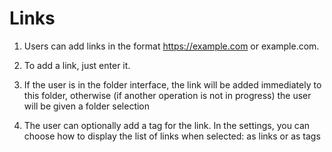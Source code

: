 # Links

1. Users can add links in the format https://example.com or example.com.

2. To add a link, just enter it.

3. If the user is in the folder interface, the link will be added immediately to this folder, otherwise (if another operation is not in progress) the user will be given a folder selection

4. The user can optionally add a tag for the link. In the settings, you can choose how to display the list of links when selected: as links or as tags